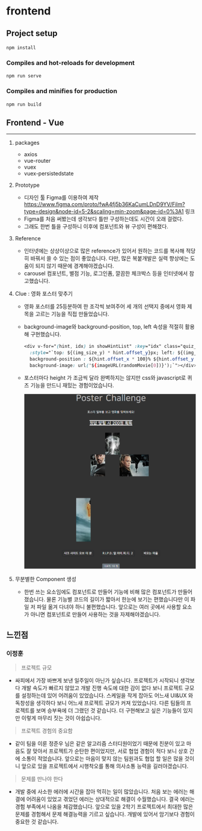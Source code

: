 # frontend

## Project setup
```
npm install
```

### Compiles and hot-reloads for development
```
npm run serve
```

### Compiles and minifies for production
```
npm run build
```


## Frontend - Vue

---

1. packages
   
   - axios
   - vue-router
   - vuex
   - vuex-persistedstate

2. Prototype
   
   - 디자인 툴 Figma를 이용하여 제작 https://www.figma.com/proto/fwA4fj5b36KaCumLDnD9YV/Film?type=design&node-id=5-2&scaling=min-zoom&page-id=0%3A1 링크
   - Figma를 처음 써봤는데 생각보다 틀만 구성하는데도 시간이 오래 걸렸다.
   - 그래도 한번 틀을 구성하니 이후에 컴포넌트와 뷰 구성이 편해졌다.

3. Reference
   
   - 인터넷에는 상상이상으로 많은 reference가 있어서 원하는 코드를 복사해 적당히 바꿔서 쓸 수 있는 점이 좋았습니다. 다만, 많은 복붙개발은 실력 향상에는 도움이 되지 않기 때문에 경계해야겠습니다.
   - carousel 컴포넌트, 별점 기능, 로그인폼, 깔끔한 체크박스 등을 인터넷에서 참고했습니다.

4. Clue : 영화 포스터 맞추기
   
   - 영화 포스터를 25등분하여 한 조각씩 보여주어 세 개의 선택지 중에서 영화 제목을 고르는 기능을 직접 만들었습니다.
   
   - background-image와 background-position, top, left 속성을 적절히 활용해 구현했습니다.
     
     ```css
     <div v-for="(hint, idx) in showHintList" :key="idx" class="quiz_hint"
       :style="`top: ${(img_size_y) * hint.offset_y}px; left: ${(img_size_x) * hint.offset_x}px;
       background-position : ${hint.offset_x * 100}% ${hint.offset_y * 100}%;
       background-image: url('${imageURL(randomMovie[0])}');`"></div>
     ```
   
   - 포스터마다 height 가 조금씩 달라 완벽하지는 않지만 css와 javascript로 퀴즈 기능을 만드니 재밌는 경험이었습니다.
     
     ![Untitled.png](./README_asset/Untitled.png)

5. 무분별한 Component 생성
   
   - 한번 쓰는 요소임에도 컴포넌트로 만들어 기능에 비해 많은 컴포넌트가 만들어졌습니다. 물론 기능별 코드의 길이가 짧아서 한눈에 보기는 편했습니다만 이 파일 저 파일 옮겨 다녀야 하니 불편했습니다. 앞으로는 여러 곳에서 사용할 요소가 아니면 컴포넌트로 만들어 사용하는 것을 자제해야겠습니다.


## 느낀점

### 이정훈

> 프로젝트 규모

- 싸피에서 가장 바쁘게 보낸 일주일이 아닌가 싶습니다. 프로젝트가 시작되니 생각보다 개발 속도가 빠르지 않았고 개발 진행 속도에 대한 감이 없다 보니 프로젝트 규모를 설정하는데 있어 어려움이 있었습니다. 스케일을 작게 잡아도 어느새 UI&UX 와 독창성을 생각하다 보니 어느새 프로젝트 규모가 커져 있었습니다. 다른 팀들의 프로젝트를 보며 승부욕에 더 그랬던 것 같습니다. 더 구현해보고 싶은 기능들이 있지만 이렇게 마무리 짓는 것이 아쉽습니다.

> 프로젝트 경험의 중요함

- 같이 팀을 이룬 정준우 님은 같은 알고리즘 스터디원이었기 때문에 친분이 있고 마음도 잘 맞아서 프로젝트가 순탄한 편이었지만, 서로 협업 경험이 적다 보니 상호 간에 소통이 적었습니다. 앞으로는 마음이 맞지 않는 팀원과도 협업 할 일은 많을 것이니 앞으로 있을 프로젝트에서 시행착오를 통해 의사소통 능력을 길러야겠습니다.

> 문제를 만나야 한다

- 개발 중에 사소한 에러에 시간을 잡아 먹히는 일이 많았습니다. 처음 보는 에러는 해결에 어려움이 있었고 겪었던 에러는 상대적으로 해결이 수월했습니다. 결국 에러는 경험 부족에서 나옴을 체감했습니다. 앞으로 있을 2학기 프로젝트에서 최대한 많은 문제를 경험해서 문제 해결능력을 기르고 싶습니다. 개발에 있어서 암기보다 경험이 중요한 것 같습니다.
